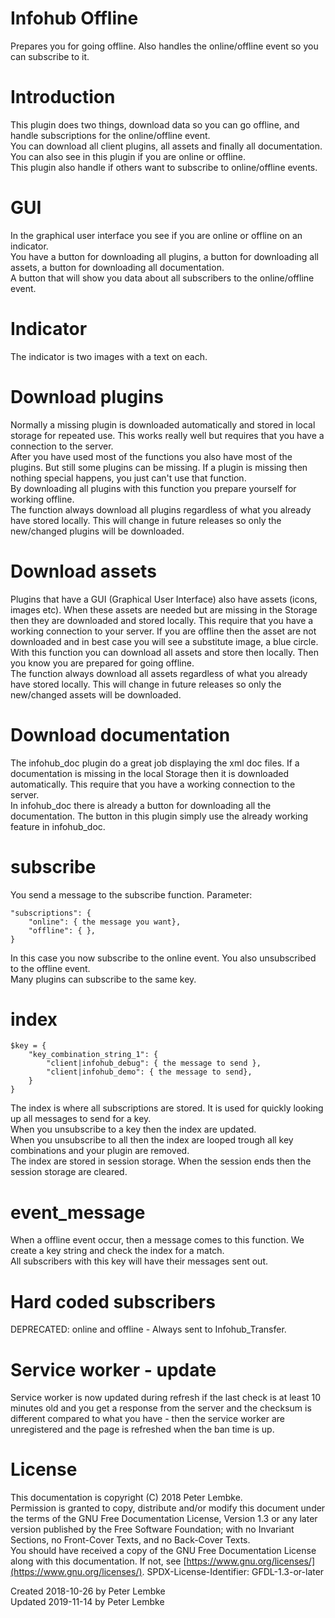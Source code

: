# Infohub Offline

Prepares you for going offline. Also handles the online/offline event so you can subscribe to it.

# Introduction

This plugin does two things, download data so you can go offline, and handle subscriptions for the online/offline
event.  
You can download all client plugins, all assets and finally all documentation.  
You can also see in this plugin if you are online or offline.  
This plugin also handle if others want to subscribe to online/offline events.

# GUI

In the graphical user interface you see if you are online or offline on an indicator.  
You have a button for downloading all plugins, a button for downloading all assets, a button for downloading all
documentation.  
A button that will show you data about all subscribers to the online/offline event.

# Indicator

The indicator is two images with a text on each.

# Download plugins

Normally a missing plugin is downloaded automatically and stored in local storage for repeated use. This works really
well but requires that you have a connection to the server.  
After you have used most of the functions you also have most of the plugins. But still some plugins can be missing. If a
plugin is missing then nothing special happens, you just can't use that function.  
By downloading all plugins with this function you prepare yourself for working offline.  
The function always download all plugins regardless of what you already have stored locally. This will change in future
releases so only the new/changed plugins will be downloaded.

# Download assets

Plugins that have a GUI (Graphical User Interface) also have assets (icons, images etc). When these assets are needed
but are missing in the Storage then they are downloaded and stored locally. This require that you have a working
connection to your server. If you are offline then the asset are not downloaded and in best case you will see a
substitute image, a blue circle.  
With this function you can download all assets and store then locally. Then you know you are prepared for going
offline.  
The function always download all assets regardless of what you already have stored locally. This will change in future
releases so only the new/changed assets will be downloaded.

# Download documentation

The infohub_doc plugin do a great job displaying the xml doc files. If a documentation is missing in the local Storage
then it is downloaded automatically. This require that you have a working connection to the server.  
In infohub_doc there is already a button for downloading all the documentation. The button in this plugin simply use the
already working feature in infohub_doc.

# subscribe

You send a message to the subscribe function. Parameter:

```
"subscriptions": {
    "online": { the message you want},
    "offline": { },
}
```

In this case you now subscribe to the online event. You also unsubscribed to the offline event.  
Many plugins can subscribe to the same key.

# index

```
$key = {
    "key_combination_string_1": {
        "client|infohub_debug": { the message to send },
        "client|infohub_demo": { the message to send},
    }
}
```

The index is where all subscriptions are stored. It is used for quickly looking up all messages to send for a key.  
When you unsubscribe to a key then the index are updated.  
When you unsubscribe to all then the index are looped trough all key combinations and your plugin are removed.  
The index are stored in session storage. When the session ends then the session storage are cleared.

# event_message

When a offline event occur, then a message comes to this function. We create a key string and check the index for a
match.  
All subscribers with this key will have their messages sent out.

# Hard coded subscribers

DEPRECATED: online and offline - Always sent to Infohub_Transfer.

# Service worker - update

Service worker is now updated during refresh if the last check is at least 10 minutes old and you get a response from
the server and the checksum is different compared to what you have - then the service worker are unregistered and the
page is refreshed when the ban time is up.

# License

This documentation is copyright (C) 2018 Peter Lembke.  
Permission is granted to copy, distribute and/or modify this document under the terms of the GNU Free Documentation
License, Version 1.3 or any later version published by the Free Software Foundation; with no Invariant Sections, no
Front-Cover Texts, and no Back-Cover Texts.  
You should have received a copy of the GNU Free Documentation License along with this documentation. If not,
see [https://www.gnu.org/licenses/](https://www.gnu.org/licenses/). SPDX-License-Identifier: GFDL-1.3-or-later

Created 2018-10-26 by Peter Lembke  
Updated 2019-11-14 by Peter Lembke  
